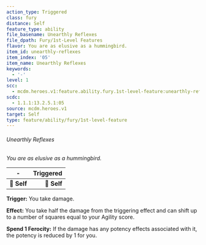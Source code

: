 ```yaml
---
action_type: Triggered
class: fury
distance: Self
feature_type: ability
file_basename: Unearthly Reflexes
file_dpath: Fury/1st-Level Features
flavor: You are as elusive as a hummingbird.
item_id: unearthly-reflexes
item_index: '05'
item_name: Unearthly Reflexes
keywords:
  - '-'
level: 1
scc:
  - mcdm.heroes.v1:feature.ability.fury.1st-level-feature:unearthly-reflexes
scdc:
  - 1.1.1:13.2.5.1:05
source: mcdm.heroes.v1
target: Self
type: feature/ability/fury/1st-level-feature
---
```


###### Unearthly Reflexes

*You are as elusive as a hummingbird.*

| **-**       | **Triggered** |
| ----------- | ------------: |
| **📏 Self** |   **🎯 Self** |

**Trigger:** You take damage.

**Effect:** You take half the damage from the triggering effect and can shift up to a number of squares equal to your Agility score.

**Spend 1 Ferocity:** If the damage has any potency effects associated with it, the potency is reduced by 1 for you.
